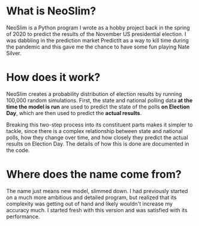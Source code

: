 # What is NeoSlim?
NeoSlim is a Python program I wrote as a hobby project back in the spring of 2020 to predict the results of the November US presidential election. I was dabbling in the prediction market PredictIt as a way to kill time during the pandemic and this gave me the chance to have some fun playing Nate Silver.

# How does it work?
NeoSlim creates a probability distribution of election results by running 100,000 random simulations. First, the state and national polling data **at the time the model is run** are used to predict the state of the polls **on Election Day**, which are then used to predict the **actual results**.

Breaking this two-step process into its constituent parts makes it simpler to tackle, since there is a complex relationship between state and national polls, how they change over time, and how closely they predict the actual results on Election Day. The details of how this is done are documented in the code.

# Where does the name come from?
The name just means new model, slimmed down. I had previously started on a much more ambitious and detailed program, but realized that its complexity was getting out of hand and likely wouldn't increase my accuracy much. I started fresh with this version and was satisfied with its performance.
